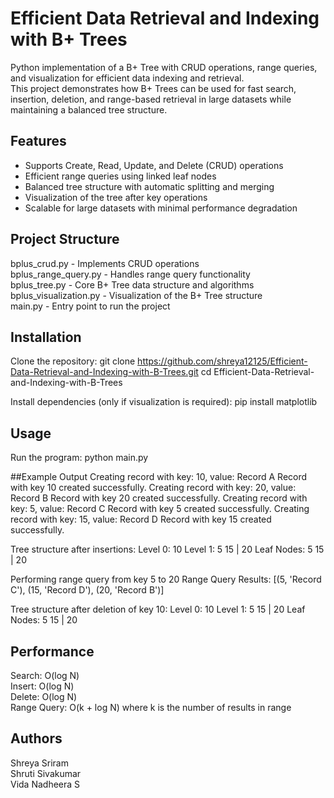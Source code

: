 # Efficient Data Retrieval and Indexing with B+ Trees

Python implementation of a B+ Tree with CRUD operations, range queries, and visualization for efficient data indexing and retrieval.  
This project demonstrates how B+ Trees can be used for fast search, insertion, deletion, and range-based retrieval in large datasets while maintaining a balanced tree structure.

## Features
- Supports Create, Read, Update, and Delete (CRUD) operations
- Efficient range queries using linked leaf nodes
- Balanced tree structure with automatic splitting and merging
- Visualization of the tree after key operations
- Scalable for large datasets with minimal performance degradation

## Project Structure
bplus_crud.py           - Implements CRUD operations  
bplus_range_query.py    - Handles range query functionality  
bplus_tree.py           - Core B+ Tree data structure and algorithms  
bplus_visualization.py  - Visualization of the B+ Tree structure  
main.py                 - Entry point to run the project

## Installation
Clone the repository:
git clone https://github.com/shreya12125/Efficient-Data-Retrieval-and-Indexing-with-B-Trees.git
cd Efficient-Data-Retrieval-and-Indexing-with-B-Trees

Install dependencies (only if visualization is required):
pip install matplotlib

## Usage
Run the program:
python main.py

##Example Output
Creating record with key: 10, value: Record A
Record with key 10 created successfully.
Creating record with key: 20, value: Record B
Record with key 20 created successfully.
Creating record with key: 5, value: Record C
Record with key 5 created successfully.
Creating record with key: 15, value: Record D
Record with key 15 created successfully.

Tree structure after insertions:
Level 0: 10
Level 1: 5 15 | 20
Leaf Nodes: 5 15 | 20

Performing range query from key 5 to 20
Range Query Results: [(5, 'Record C'), (15, 'Record D'), (20, 'Record B')]

Tree structure after deletion of key 10:
Level 0: 10
Level 1: 5 15 | 20
Leaf Nodes: 5 15 | 20


## Performance
Search: O(log N)  
Insert: O(log N)  
Delete: O(log N)  
Range Query: O(k + log N) where k is the number of results in range

## Authors
Shreya Sriram  
Shruti Sivakumar  
Vida Nadheera S  



